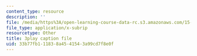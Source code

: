 ```yaml
---
content_type: resource
description: ''
file: /media/https%3A/open-learning-course-data-rc.s3.amazonaws.com/15-071-the-analytics-edge-spring-2017/33b77fb111838a4541543a99cd7f8e0f_UjbutTp3z3I.srt
file_type: application/x-subrip
resourcetype: Other
title: 3play caption file
uid: 33b77fb1-1183-8a45-4154-3a99cd7f8e0f
---
```

